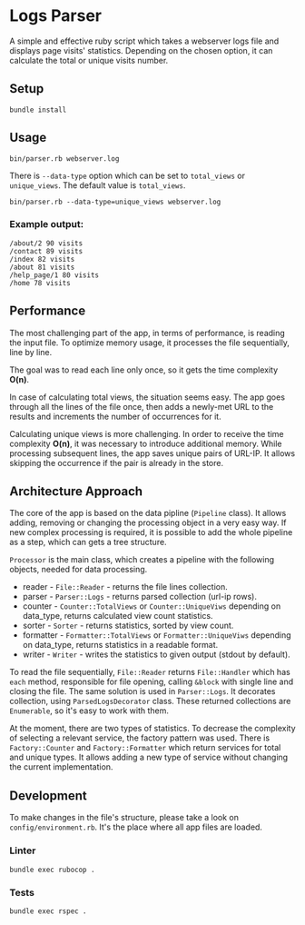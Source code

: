 # Logs Parser

A simple and effective ruby script which takes a webserver logs file and displays page visits' statistics. Depending on the chosen option, it can calculate the total or unique visits number.

## Setup

```
bundle install
```

## Usage

```
bin/parser.rb webserver.log
```

There is `--data-type` option which can be set to `total_views` or `unique_views`. The default value is `total_views`.

```
bin/parser.rb --data-type=unique_views webserver.log
```

### Example output:
```
/about/2 90 visits
/contact 89 visits
/index 82 visits
/about 81 visits
/help_page/1 80 visits
/home 78 visits
```

## Performance

The most challenging part of the app, in terms of performance, is reading the input file. To optimize memory usage, it processes the file sequentially, line by line.

The goal was to read each line only once, so it gets the time complexity **O(n)**.

In case of calculating total views, the situation seems easy. The app goes through all the lines of the file once, then adds a newly-met URL to the results and increments the number of occurrences for it.

Calculating unique views is more challenging. In order to receive the time complexity **O(n)**, it was necessary to introduce additional memory. While processing subsequent lines, the app saves unique pairs of URL-IP. It allows skipping the occurrence if the pair is already in the store.

## Architecture Approach

The core of the app is based on the data pipline (`Pipeline` class). It allows adding, removing or changing the processing object in a very easy way. If new complex processing is required, it is possible to add the whole pipeline as a step, which can gets a tree structure.

`Processor` is the main class, which creates a pipeline with the following objects, needed for data processing.

* reader - `File::Reader` - returns the file lines collection.
* parser - `Parser::Logs` - returns parsed collection (url-ip rows).
* counter - `Counter::TotalViews` or `Counter::UniqueViws` depending on data_type, returns calculated view count statistics.
* sorter - `Sorter` - returns statistics, sorted by view count.
* formatter - `Formatter::TotalViews` or `Formatter::UniqueViws` depending on data_type, returns statistics in a readable format.
* writer - `Writer` - writes the statistics to given output (stdout by default).

To read the file sequentially, `File::Reader` returns `File::Handler` which has `each` method, responsible for file opening, calling `&block` with single line and closing the file. The same solution is used in `Parser::Logs`. It decorates collection, using `ParsedLogsDecorator` class. These returned collections are `Enumerable`, so it's easy to work with them.

At the moment, there are two types of statistics. To decrease the complexity of selecting a relevant service, the factory pattern was used. There is `Factory::Counter` and `Factory::Formatter` which return services for total and unique types. It allows adding a new type of service without changing the current implementation.

## Development
To make changes in the file's structure, please take a look on `config/environment.rb`. It's the place where all app files are loaded.

### Linter
```
bundle exec rubocop .
```

### Tests
```
bundle exec rspec .
```